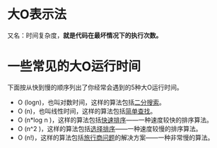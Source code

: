 # 大O表示法
又名：时间复杂度，**就是代码在最坏情况下的执行次数。**

# 一些常见的大O运行时间
下面按从快到慢的顺序列出了你经常会遇到的5种大O运行时间。

- O (logn)，也叫对数时间，这样的算法包括[二分搜索](../算法/二分搜索.md)。
- O (n)，也叫线性时间，这样的算法包括[简单查找](../算法/简单查找.md)。
- O (n*log n )，这样的算法包括[快速排序](../算法/快速排序.md)——一种速度较快的排序算法。
- O (n^2 )，这样的算法包括[选择排序](../算法/选择排序.md)——一种速度较慢的排序算法。
- O (n!)，这样的算法包括[旅行商问题](../适用场景/旅行商问题.md)的解决方案——一种非常慢的算法。